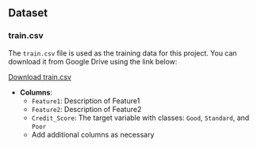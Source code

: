 ## Dataset

### train.csv

The `train.csv` file is used as the training data for this project. You can download it from Google Drive using the link below:

[Download train.csv](https://drive.google.com/file/d/1u2fbeAC4wgT1uu4_gnrBABU8v6GcV1bw/view?usp=sharing)

- **Columns**:
  - `Feature1`: Description of Feature1
  - `Feature2`: Description of Feature2
  - `Credit_Score`: The target variable with classes: `Good`, `Standard`, and `Poor`
  - Add additional columns as necessary
